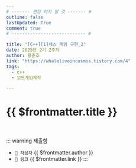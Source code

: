 ```yaml
---
# ------- 편집 하지 말 것 ------- #
outline: false
lastUpdated: True
comment: true
# ---------------------------- #

title: "[C++][1]체스 게임 구현_2"
date: 2025년 2기 2주차
author: 황준호
link: "https://whaleliveincosmos.tistory.com/4"
tags:
  - c++ 
  - 보드게임제작

---
```


# {{ $frontmatter.title }}

<br>

<!-- 여기는 냅두기 -->
::: warning 제출함
 - `🥳 작성자` {{ $frontmatter.author }}
 - `🔗 링크` <a :href="$frontmatter.link" target="_blank" rel="noopener"> {{ $frontmatter.link }} </a>
::: 

<!-- 업데이트 사항 등 필요한 내용 아래부터 자유롭게 사용 -->